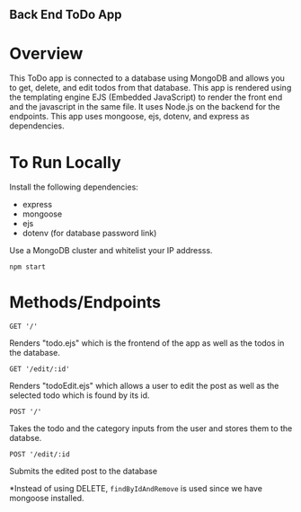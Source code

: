 ## Back End ToDo App

# Overview

This ToDo app is connected to a database using MongoDB and allows you to get, delete, and edit todos from that database. This app is rendered using the templating engine EJS (Embedded JavaScript) to render the front end and the javascript in the same file. It uses Node.js on the backend for the endpoints. This app uses mongoose, ejs, dotenv, and express as dependencies.

# To Run Locally

Install the following dependencies:

-   express
-   mongoose
-   ejs
-   dotenv (for database password link)

Use a MongoDB cluster and whitelist your IP addresss.

    npm start

# Methods/Endpoints

    GET '/'

Renders "todo.ejs" which is the frontend of the app as well as the todos in the database.

    GET '/edit/:id'

Renders "todoEdit.ejs" which allows a user to edit the post as well as the selected todo which is found by its id.

    POST '/'

Takes the todo and the category inputs from the user and stores them to the databse.

    POST '/edit/:id

Submits the edited post to the database

*Instead of using DELETE, `findByIdAndRemove` is used since we have mongoose installed.